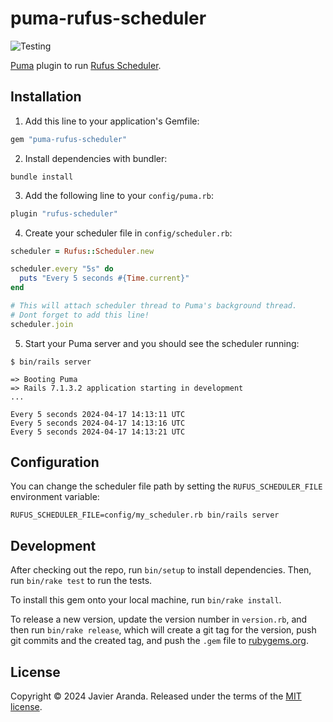 # puma-rufus-scheduler

![Testing](https://github.com/javierav/puma-rufus-scheduler/workflows/testing/badge.svg)

[Puma](https://github.com/puma/puma) plugin to run [Rufus Scheduler](https://github.com/jmettraux/rufus-scheduler).


## Installation

1. Add this line to your application's Gemfile:

```ruby
gem "puma-rufus-scheduler"
```

2. Install dependencies with bundler:

```shell
bundle install
```

3. Add the following line to your `config/puma.rb`:

```ruby
plugin "rufus-scheduler"
```

4. Create your scheduler file in `config/scheduler.rb`:

```ruby
scheduler = Rufus::Scheduler.new

scheduler.every "5s" do
  puts "Every 5 seconds #{Time.current}"
end

# This will attach scheduler thread to Puma's background thread.
# Dont forget to add this line!
scheduler.join
```

5. Start your Puma server and you should see the scheduler running:

```
$ bin/rails server

=> Booting Puma
=> Rails 7.1.3.2 application starting in development
...

Every 5 seconds 2024-04-17 14:13:11 UTC
Every 5 seconds 2024-04-17 14:13:16 UTC
Every 5 seconds 2024-04-17 14:13:21 UTC
```


## Configuration

You can change the scheduler file path by setting the `RUFUS_SCHEDULER_FILE` environment variable:

```shell
RUFUS_SCHEDULER_FILE=config/my_scheduler.rb bin/rails server
```


## Development

After checking out the repo, run `bin/setup` to install dependencies. Then, run `bin/rake test` to run the tests.

To install this gem onto your local machine, run `bin/rake install`.

To release a new version, update the version number in `version.rb`, and then run `bin/rake release`,
which will create a git tag for the version, push git commits and the created tag, and push the `.gem` file to
[rubygems.org](https://rubygems.org).


## License

Copyright © 2024 Javier Aranda. Released under the terms of the [MIT license](LICENSE).
